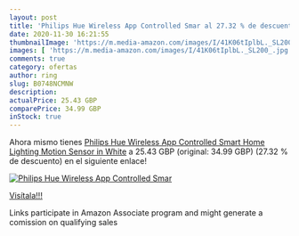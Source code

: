 ```yaml
---
layout: post
title: 'Philips Hue Wireless App Controlled Smar al 27.32 % de descuento'
date: 2020-11-30 16:21:55
thumbnailImage: 'https://m.media-amazon.com/images/I/41K06tIplbL._SL200_.jpg'
images: [ 'https://m.media-amazon.com/images/I/41K06tIplbL._SL200_.jpg' ]
comments: true
category: ofertas
author: ring
slug: B0748NCMNW
description:
actualPrice: 25.43 GBP
comparePrice: 34.99 GBP
inStock: true
---
```


Ahora mismo tienes [Philips Hue Wireless App Controlled Smart Home Lighting Motion Sensor in White](https://www.amazon.co.uk/dp/B0748NCMNW/?tag=tolees0a-21) a 25.43 GBP (original: 34.99 GBP) (27.32 %  de descuento) en el siguiente enlace!

[![Philips Hue Wireless App Controlled Smar](https://m.media-amazon.com/images/I/41K06tIplbL._SL200_.jpg)](https://www.amazon.co.uk/dp/B0748NCMNW/?tag=tolees0a-21)

[Visítala!!!](https://www.amazon.co.uk/dp/B0748NCMNW/?tag=tolees0a-21)

Links participate in Amazon Associate program and might generate a comission on qualifying sales
